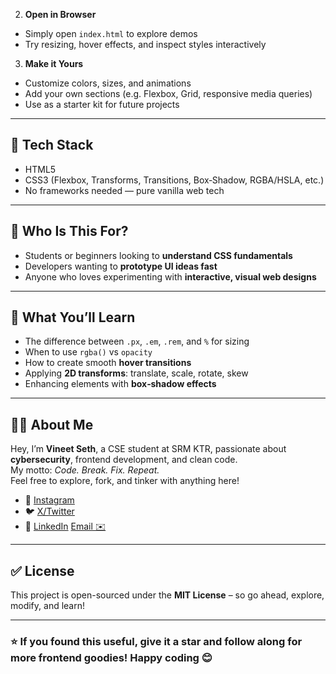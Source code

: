 
2. **Open in Browser**
- Simply open `index.html` to explore demos
- Try resizing, hover effects, and inspect styles interactively

3. **Make it Yours**
- Customize colors, sizes, and animations
- Add your own sections (e.g. Flexbox, Grid, responsive media queries)
- Use as a starter kit for future projects

---

## 🔧 Tech Stack

- HTML5  
- CSS3 (Flexbox, Transforms, Transitions, Box‑Shadow, RGBA/HSLA, etc.)  
- No frameworks needed — pure vanilla web tech  

---

## 🎯 Who Is This For?

- Students or beginners looking to **understand CSS fundamentals**  
- Developers wanting to **prototype UI ideas fast**  
- Anyone who loves experimenting with **interactive, visual web designs**

---

## 🌟 What You’ll Learn

- The difference between `.px`, `.em`, `.rem`, and `%` for sizing  
- When to use `rgba()` vs `opacity`  
- How to create smooth **hover transitions**  
- Applying **2D transforms**: translate, scale, rotate, skew  
- Enhancing elements with **box‑shadow effects**  

---

## 👨‍💻 About Me

Hey, I’m **Vineet Seth**, a CSE student at SRM KTR, passionate about **cybersecurity**, frontend development, and clean code.  
My motto: *Code. Break. Fix. Repeat.*  
Feel free to explore, fork, and tinker with anything here!

- 🎯 [Instagram](https://www.instagram.com/vineet__seth)  
- 🐦 [X/Twitter](https://twitter.com/vineet2511_05)  
- 💼 [LinkedIn](https://www.linkedin.com/in/vineet-seth-92a09532b)
[Email ✉️](emperorvineet7@gmail.com)

---

## ✅ License

This project is open-sourced under the **MIT License** – so go ahead, explore, modify, and learn!

---

### ⭐ If you found this useful, give it a star and follow along for more frontend goodies! Happy coding 😊
